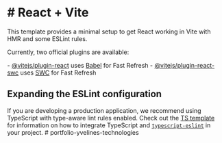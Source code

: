 <H1> # React + Vite </H1>


<p3>This template provides a minimal setup to get React working in Vite with HMR and some ESLint rules.</p3>

<p3>Currently, two official plugins are available:</p3>

<p3>- [@vitejs/plugin-react](https://github.com/vitejs/vite-plugin-react/blob/main/packages/plugin-react) uses [Babel](https://babeljs.io/) for Fast Refresh</p3>
<p3>- [@vitejs/plugin-react-swc](https://github.com/vitejs/vite-plugin-react/blob/main/packages/plugin-react-swc) uses [SWC](https://swc.rs/) for Fast Refresh</p3>

## Expanding the ESLint configuration

<p3>If you are developing a production application, we recommend using TypeScript with type-aware lint rules enabled. Check out the [TS template](https://github.com/vitejs/vite/tree/main/packages/create-vite/template-react-ts) for information on how to integrate TypeScript and [`typescript-eslint`](https://typescript-eslint.io) in your project.</p3>
#   p o r t f o l i o - y v e l i n e s - t e c h n o l o g i e s 
 
 
